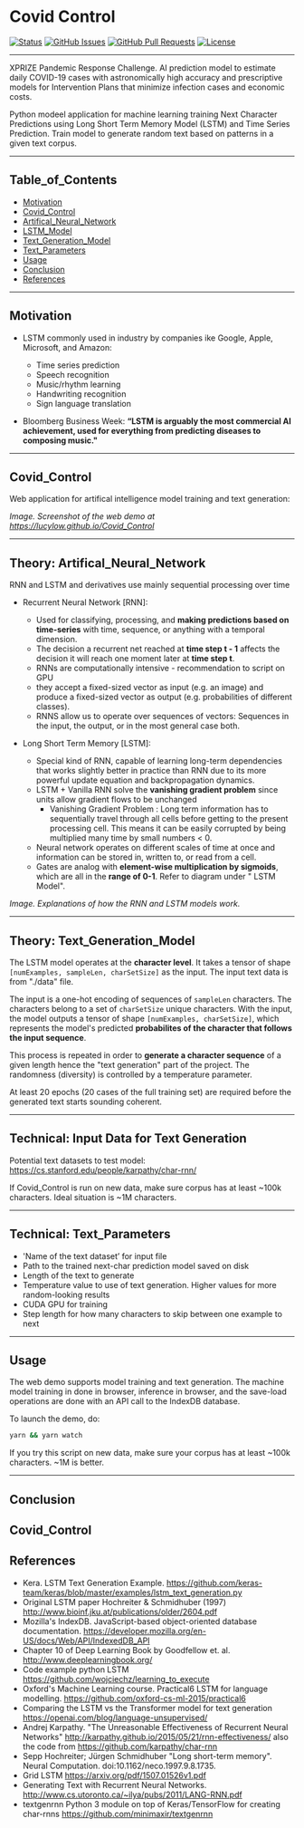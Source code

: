# Covid Control
<div>
  
  [![Status](https://img.shields.io/badge/status-active-success.svg)]()
  [![GitHub Issues](https://img.shields.io/github/issues/lucylow/Covid_Control.svg)](https://github.com/lucylow/Covid_Control/issues)
  [![GitHub Pull Requests](https://img.shields.io/github/issues-pr/lucylow/Covid_Control.svg)](https://github.com/lucylow/Covid_Control/pulls)
  [![License](https://img.shields.io/aur/license/android-studio.svg)]()

</div>

---

XPRIZE Pandemic Response Challenge. AI prediction model to estimate daily COVID-19 cases with astronomically high accuracy and prescriptive models for Intervention Plans that minimize infection cases and economic costs.

Python modeel application for machine learning training Next Character Predictions using Long Short Term Memory Model (LSTM) and Time Series Prediction. Train model to generate random text based on patterns in a given text corpus.


---


## Table_of_Contents

* [Motivation](#Motivation)
* [Covid_Control](#Covid_Control)
* [Artifical_Neural_Network](#Artifical_Neural_Network)
* [LSTM_Model](#LSTM_Model)
* [Text_Generation_Model](#Text_Generation_Model) 
* [Text_Parameters](#Text_Parameters)
* [Usage](#Usage)
* [Conclusion](#Conclusion)
* [References](#References) 

---

## Motivation

* LSTM commonly used in industry by companies ike Google, Apple, Microsoft, and Amazon: 
  * Time series prediction 
  * Speech recognition 
  * Music/rhythm learning 
  * Handwriting recognition 
  * Sign language translation 
  
* Bloomberg Business Week: **“LSTM is arguably the most commercial AI achievement, used for everything from predicting diseases to composing music."**

---

## Covid_Control

Web application for artifical intelligence model training and text generation:

*Image. Screenshot of the web demo at https://lucylow.github.io/Covid_Control*

---


## Theory: Artifical_Neural_Network
RNN and LSTM and derivatives use mainly sequential processing over time

* Recurrent Neural Network [RNN]:
  * Used for classifying, processing, and **making predictions based on time-series** with time, sequence, or anything with a temporal dimension.
  * The decision a recurrent net reached at **time step t - 1** affects the decision it will reach one moment later at **time step t**.
  * RNNs are computationally intensive - recommendation to script on GPU
  *  they accept a fixed-sized vector as input (e.g. an image) and produce a fixed-sized vector as output (e.g. probabilities of different classes). 
  * RNNS allow us to operate over sequences of vectors: Sequences in the input, the output, or in the most general case both.
  
* Long Short Term Memory [LSTM]:
  * Special kind of RNN, capable of learning long-term dependencies that works slightly better in practice than RNN due to its more powerful update equation and backpropagation dynamics.
  * LSTM + Vanilla RNN solve the **vanishing gradient problem** since  units allow gradient flows to be unchanged
    * Vanishing Gradient Problem : Long term information has to sequentially travel through all cells before getting to the present processing cell. This means it can be easily corrupted by being multiplied many time by small numbers < 0.
  * Neural network operates on different scales of time at once and information can be stored in, written to, or read from a cell.
  * Gates are analog with **element-wise multiplication by sigmoids**, which are all in the **range of 0-1**. Refer to diagram under " LSTM Model".

*Image. Explanations of how the RNN and LSTM models work.*


---


## Theory: Text_Generation_Model

The LSTM model operates at the **character level**. It takes a tensor of shape `[numExamples, sampleLen, charSetSize]` as the input. The input text data is from "./data" file.

The input is a one-hot encoding of sequences of `sampleLen` characters. The characters belong to a set of `charSetSize` unique characters. With the input, the model outputs a tensor of shape `[numExamples, charSetSize]`, which represents the model's predicted **probabilites of the character that follows the input sequence**.

This process is repeated in order to **generate a character sequence** of a given length hence the "text generation" part of the project. The randomness (diversity) is controlled by a temperature parameter.

At least 20 epochs (20 cases of the full training set) are required before the generated text starts sounding coherent.

---

## Technical: Input Data for Text Generation

Potential text datasets to test model: https://cs.stanford.edu/people/karpathy/char-rnn/

If Covid_Control is run on new data, make sure corpus has at least ~100k characters. Ideal situation is ~1M characters. 


---
## Technical: Text_Parameters

* 'Name of the text dataset’ for input file
* Path to the trained next-char prediction model saved on disk 
* Length of the text to generate 
* Temperature value to use of text generation. Higher values for more random-looking results 
* CUDA GPU for training 
* Step length for how many characters to skip between one example to next 


---

## Usage

The web demo supports model training and text generation. The machine model training in done in browser, inference in browser, and the save-load operations are done with an API call to the IndexDB database.

To launch the demo, do:

```sh
yarn && yarn watch
```
If you try this script on new data, make sure your corpus
has at least ~100k characters. ~1M is better.

---

## Conclusion 

Covid_Control
---

## References 
* Kera. LSTM Text Generation Example. https://github.com/keras-team/keras/blob/master/examples/lstm_text_generation.py
* Original LSTM paper Hochreiter & Schmidhuber (1997) http://www.bioinf.jku.at/publications/older/2604.pdf
* Mozilla's IndexDB. JavaScript-based object-oriented database documentation. https://developer.mozilla.org/en-US/docs/Web/API/IndexedDB_API
* Chapter 10 of Deep Learning Book by Goodfellow et. al. http://www.deeplearningbook.org/
* Code example python LSTM https://github.com/wojciechz/learning_to_execute
* Oxford's Machine Learning course. Practical6 LSTM for language modelling. https://github.com/oxford-cs-ml-2015/practical6
* Comparing the LSTM vs the Transformer model for text generation https://openai.com/blog/language-unsupervised/
* Andrej Karpathy. "The Unreasonable Effectiveness of Recurrent Neural Networks" http://karpathy.github.io/2015/05/21/rnn-effectiveness/ also the code from https://github.com/karpathy/char-rnn
* Sepp Hochreiter; Jürgen Schmidhuber "Long short-term memory". Neural Computation. doi:10.1162/neco.1997.9.8.1735. 
* Grid LSTM https://arxiv.org/pdf/1507.01526v1.pdf
* Generating Text with Recurrent Neural Networks. http://www.cs.utoronto.ca/~ilya/pubs/2011/LANG-RNN.pdf
* textgenrnn Python 3 module on top of Keras/TensorFlow for creating char-rnns https://github.com/minimaxir/textgenrnn
 

